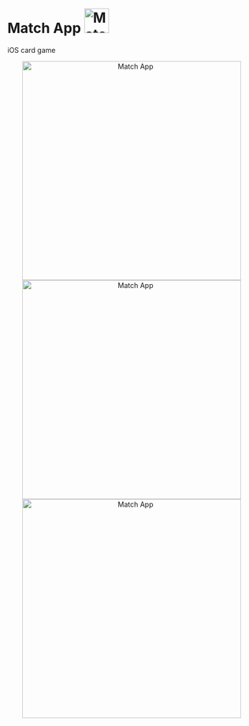 # Match App <img src="https://i.imgur.com/G2hiR5m.png" title= "Match App" width= "50"/>

iOS card game 

<p align= "center">   
<img src="https://media.giphy.com/media/YlGMtrJ3D1D2BBf3Zm/giphy.gif" title= "Match App" width= "444"/>
<img src="https://i.imgur.com/G6xlV2m.png" title= "Match App" width= "444"/>
<img src="https://i.imgur.com/YgH61Ww.png" title= "Match App" width= "444"/>
</p>

